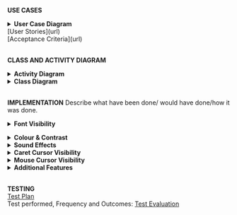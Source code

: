 **USE CASES**  
<details><summary><b>User Case Diagram</b></summary>
![HEAT_user_case](uploads/2bea741c67418d3bf300a8089d0b1b4f/HEAT_user_case.jpg)</details>
[User Stories](url)<br>  
[Acceptance Criteria](url)<br>
  
<br>**CLASS AND ACTIVITY DIAGRAM**
<details><summary><b>Activity Diagram</b></summary><br>
![HEAT_action_process](uploads/1d07110fc77a5fa4b1f37edd45a8aca2/HEAT_action_process.jpg)</details>
<details><summary><b>Class Diagram</b></summary>
![HEAT_class_diagram](uploads/3097e9933fe380a5150d54e3325da0b7/HEAT_class_diagram.jpg)</details><br>  

**IMPLEMENTATION** Describe what have been done/ would have done/how it was done.   

<details><summary><b>Font Visibility</b></summary><br>

Font size and type specification within the program is distributed and implemented using several methods. The font specifications needed to be amended in the SettingsManager, WindowManager, MainMenu and OptionsWindow classes. The object of the amendment was to either change existing code, adapt code or add code.The implementation of existing fonts was fragmented and distributed in an appararently haphazard manner. This may be explained because when writing the original code the coders were unaware that subsequently a team would be changing the font type and sizes.<br>

In the SettingsManager class two lines of code were amended to increase the font size to 20. In the WindowManager class one line of code was added using setFont from the java.awt.Font API, changing the font size. In the MainMenu class numerous lines of code were amended to the new font. It was also necessary to amend the code for the undo and redo options (Using JFrame) in order to change the font (JMenuItem). In the OptionsWindow class numerous lines of code had to be adapted. The code used the JLabel method of JFrame. The original code did not include font details. This meant that every time text was displayed one line of existing code needed to be replaced by three.<br>

The amended code will result in larger text size and a font type that is easier to read, by visually impaired users. The implementation has been partially successful with most text changed to Arial and a high font size. There are a number of areas where it was not possible to change the font type or size, for example in pre-filled forms, option tab buttons and the font type in the editor and console windows.The implementation of these items would need considerable research to understand how they are implemented in order to amend the font size and type.</details>


<details><summary><b>Colour & Contrast</b></summary><br>



There are three main windows in the UI, the editor, console, and tree views, along with an additional window for the help section, each of which was modified in its respective class. Each of the windows utilised Swing components, the methods of which were called upon to make the required background colour changes. The different Swing components have slightly varying methods for accessing and changing colours; the Eclipse method suggestion feature was utilised here to browse the available methods and find the appropriate call to make the required changes.  <br>

Some areas, such as the line number bar in the editor window, required changes to be made elsewhere in the program, including the text area defaults file and the text area painter file. The text and syntax highlighting colour changes also required changes in the syntax utilities file. During user testing further colour changes to the help screen and highlight bar were suggested, these changes were subsequently implemented. During this process the team used paired programming methods to achieve higher code quality and to allow each member to understand the changes being made by others.
</details>

<details><summary><b>Sound Effects</b></summary><br>

To implement the requirements of having sound effects played to signify success or failure of a program or command entered into the Haskell Interpreter involved using the ConsoleWindow.java class and writing a new method called playSound() to play each sound based on certain events.
There is a method inside the ConsoleWndow.java class which calls the Haskell Interpreter to retrieve error information. This method contains a variable called ‘error’ that is incremented every time an error is returned. This was used to determine which sound effect should be triggered by calling the playSound() method with the sound effect name as a parameter of type String. If the error is zero then success sound is triggered, otherwise the failure sound is triggered.
To create the playSound() method 2 javax classes were utilised. These were javax.sound.sampled.AudioSystem and javax.sound.sampled.Clip. More specifically AudioSystem.getAudioInputStream() was used to retrieve a handle to the audio system, and Clip.open() and Clip.start() were used respectively to open and play a sound clip.

To retrieve the file path of the audio files independently of the computer that is being used, it was necessary to use the ClassLoader class which is part of the java.lang package. The String parameter that was passed to the playSound() method is for the name of the file to be found.
The audio files were downloaded from freesound.org
For future the improvements the playSound() method could be used to signify other notifications such as when a user hovers over a particular area.

</details>


<details><summary><b>Caret Cursor Visibility</b></summary><br>
To enhance the visiblility of the caret cursor it was necessary to write a new caret class which extends from the defaultCaret class, within the ConsoleWindow.java class. The code written is based on some code from there http://www.java2s.com/Code/Java/Swing-JFC/Acustomcaretclass.htm

The code was adapted to create a block using g.fillRect() method within the Graphics class, which is part of the java.awt package. The blink rate  and colour was also set using the setBlinkRate() of the current instance of the caret. The colour was also changed to white using Graphics.setColour().


</details>

<details><summary><b>Mouse Cursor Visibility</b></summary><br>
There are several classes that needed to be changed to implement the changing of the mouse cursor. These are EditorWindow.java WindowManager.java and ConsoleWindow.java.
In order to change the mouse cursor it was necessary to write a new mouse method that loads in the image to be used for the mouse cursor, and calls several methods to set the cursor to the new one.
The Images were created using logomakr.com website and then editing with Paint3d. The colours were also changed to aid visibility. 

Each window area has a different mouse cursor and so it was necessary to add the create cursor method into all relevant classes. It was not feasible to create one method and then call that from each class, since each window area had different ways of calling the system mouse methods. 

For improvement we would have allowed custom resizing of the cursors and also the ability to change the type of cursors.


</details>

<details><summary><b>Additional Features</b></summary><br>
In addition to the above features, some additional changes were made to improve the UI for visually impaired users. 

The icon size was changed in the resources class of the utils package. A line of code was added to the getIcon method which increases the size of the icons before they are returned.

To improve compatibility with screen readers the main menu items were given name attributes which can be accessed by screen reading software. In addition to this the ‘Program’ menu name was changed to the more conventional ‘File’ to assure consistency for users who rely on screen reading technology for navigation.


</details><br>

**TESTING**  
[Test Plan](./Quality-Assurance)   
Test performed, Frequency and Outcomes: [Test Evaluation](./Quality-Assurance)  